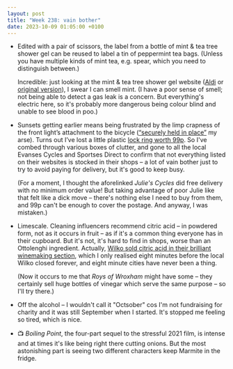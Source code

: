 ```yaml
---
layout: post
title: "Week 238: vain bother"
date: 2023-10-09 01:05:00 +0100
---
```


- Edited with a pair of scissors, the label from a bottle of mint & tea tree shower gel can be reused to label a tin of peppermint tea bags. (Unless you have multiple kinds of mint tea, e.g. spear, which you need to distinguish between.)

  Incredible: just looking at the mint & tea tree shower gel website ([Aldi](https://groceries.aldi.co.uk/en-GB/p-lacura-kick-start-mint-tea-tree-shower-gel-250ml/4088600090658) or [original version](https://www.originalsource.co.uk/products/originals/mint-shower-gel/)), I swear I can smell mint. (I have a poor sense of smell; not being able to detect a gas leak is a concern. But everything's electric here, so it's probably more dangerous being colour blind and unable to see blood in poo.)

- Sunsets getting earlier means being frustrated by the limp crapness of the front light’s attachment to the bicycle ([“securely held in place”](https://www.cateye.com/intl/products/headlights/HL-EL084RC/#:~:text=securely%20held%20in%20place) my arse). Turns out I’ve lost a little plastic [lock ring worth 99p](https://www.juliescycles.co.uk/shop/accessories/sub/lights/cateye-h34-bracket-replacement-lock-ring-5177/option/). So I've combed through various boxes of clutter, and gone to all the local Evanses Cycles and Sportses Direct to confirm that not everything listed on their websites is stocked in their shops – a lot of vain bother just to try to avoid paying for delivery, but it's good to keep busy.

  (For a moment, I thought the aforelinked _Julie's Cycles_ did free delivery with no minimum order value! But taking advantage of poor Julie like that felt like a dick move – there's nothing else I need to buy from them, and 99p can't be enough to cover the postage. And anyway, I was mistaken.) 

- Limescale. Cleaning influencers recommend citric acid – in powdered form, not as it occurs in fruit – as if it's a common thing everyone has in their cupboard. But it's not, it's hard to find in shops, worse than an Ottolenghi ingredient. Actually, [Wilko sold citric acid in their brilliant winemaking section](https://www.wilko.com/en-uk/wilko-citric-acid-50g/p/0022652), which I only realised eight minutes before the local Wilko closed forever, and eight minute cities have never been a thing.

  (Now it occurs to me that _Roys of Wroxham_ might have some – they certainly sell huge bottles of vinegar which serve the same purpose – so I'll try there.)

- Off the alcohol – I wouldn't call it "Octsober" cos I'm not fundraising for charity and it was still September when I started. It's stopped me feeling so tired, which is nice.

- 📺 <cite>Boiling Point</cite>, the four-part sequel to the stressful 2021 film, is intense and at times it's like being right there cutting onions. But the most astonishing part is seeing two different characters keep Marmite in the fridge.

